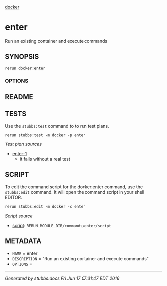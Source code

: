[docker](../../index.md)
# enter 

Run an existing container and execute commands

## SYNOPSIS

    rerun docker:enter 

### OPTIONS



## README



## TESTS

Use the `stubbs:test` command to to run test plans.

    rerun stubbs:test -m docker -p enter

*Test plan sources*

* [enter-1](../../tests/enter-1.md)
  * it fails without a real test

## SCRIPT

To edit the command script for the docker:enter command, 
use the `stubbs:edit`
command. It will open the command script in your shell EDITOR.

    rerun stubbs:edit -m docker -c enter

*Script source*

* [script](script.md): `RERUN_MODULE_DIR/commands/enter/script`

## METADATA

* `NAME` = enter
* `DESCRIPTION` = "Run an existing container and execute commands"
* `OPTIONS` = 

----

*Generated by stubbs:docs Fri Jun 17 07:31:47 EDT 2016*

